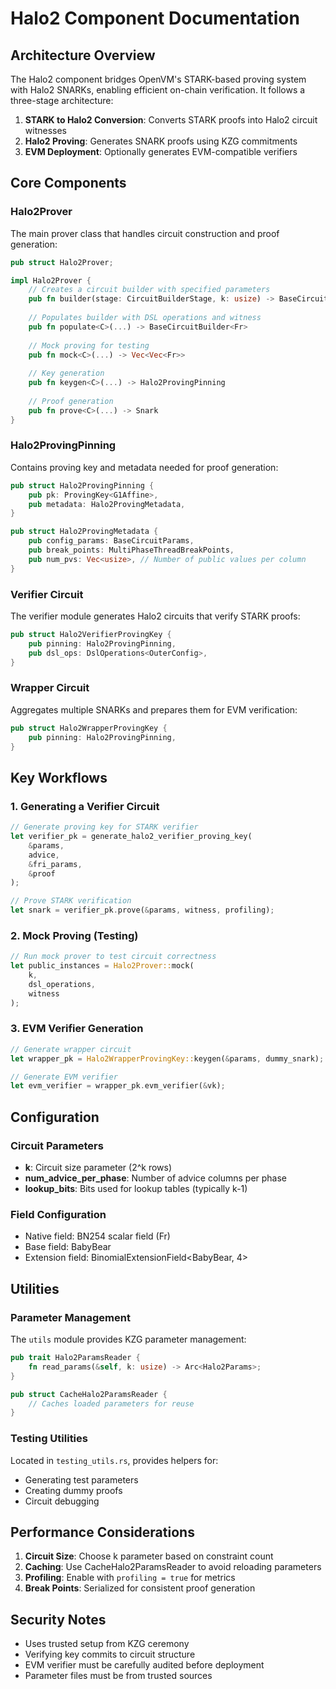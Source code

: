 # Halo2 Component Documentation

## Architecture Overview

The Halo2 component bridges OpenVM's STARK-based proving system with Halo2 SNARKs, enabling efficient on-chain verification. It follows a three-stage architecture:

1. **STARK to Halo2 Conversion**: Converts STARK proofs into Halo2 circuit witnesses
2. **Halo2 Proving**: Generates SNARK proofs using KZG commitments
3. **EVM Deployment**: Optionally generates EVM-compatible verifiers

## Core Components

### Halo2Prover

The main prover class that handles circuit construction and proof generation:

```rust
pub struct Halo2Prover;

impl Halo2Prover {
    // Creates a circuit builder with specified parameters
    pub fn builder(stage: CircuitBuilderStage, k: usize) -> BaseCircuitBuilder<Fr>
    
    // Populates builder with DSL operations and witness
    pub fn populate<C>(...) -> BaseCircuitBuilder<Fr>
    
    // Mock proving for testing
    pub fn mock<C>(...) -> Vec<Vec<Fr>>
    
    // Key generation
    pub fn keygen<C>(...) -> Halo2ProvingPinning
    
    // Proof generation
    pub fn prove<C>(...) -> Snark
}
```

### Halo2ProvingPinning

Contains proving key and metadata needed for proof generation:

```rust
pub struct Halo2ProvingPinning {
    pub pk: ProvingKey<G1Affine>,
    pub metadata: Halo2ProvingMetadata,
}

pub struct Halo2ProvingMetadata {
    pub config_params: BaseCircuitParams,
    pub break_points: MultiPhaseThreadBreakPoints,
    pub num_pvs: Vec<usize>, // Number of public values per column
}
```

### Verifier Circuit

The verifier module generates Halo2 circuits that verify STARK proofs:

```rust
pub struct Halo2VerifierProvingKey {
    pub pinning: Halo2ProvingPinning,
    pub dsl_ops: DslOperations<OuterConfig>,
}
```

### Wrapper Circuit

Aggregates multiple SNARKs and prepares them for EVM verification:

```rust
pub struct Halo2WrapperProvingKey {
    pub pinning: Halo2ProvingPinning,
}
```

## Key Workflows

### 1. Generating a Verifier Circuit

```rust
// Generate proving key for STARK verifier
let verifier_pk = generate_halo2_verifier_proving_key(
    &params,
    advice,
    &fri_params,
    &proof
);

// Prove STARK verification
let snark = verifier_pk.prove(&params, witness, profiling);
```

### 2. Mock Proving (Testing)

```rust
// Run mock prover to test circuit correctness
let public_instances = Halo2Prover::mock(
    k,
    dsl_operations,
    witness
);
```

### 3. EVM Verifier Generation

```rust
// Generate wrapper circuit
let wrapper_pk = Halo2WrapperProvingKey::keygen(&params, dummy_snark);

// Generate EVM verifier
let evm_verifier = wrapper_pk.evm_verifier(&vk);
```

## Configuration

### Circuit Parameters

- **k**: Circuit size parameter (2^k rows)
- **num_advice_per_phase**: Number of advice columns per phase
- **lookup_bits**: Bits used for lookup tables (typically k-1)

### Field Configuration

- Native field: BN254 scalar field (Fr)
- Base field: BabyBear
- Extension field: BinomialExtensionField<BabyBear, 4>

## Utilities

### Parameter Management

The `utils` module provides KZG parameter management:

```rust
pub trait Halo2ParamsReader {
    fn read_params(&self, k: usize) -> Arc<Halo2Params>;
}

pub struct CacheHalo2ParamsReader {
    // Caches loaded parameters for reuse
}
```

### Testing Utilities

Located in `testing_utils.rs`, provides helpers for:
- Generating test parameters
- Creating dummy proofs
- Circuit debugging

## Performance Considerations

1. **Circuit Size**: Choose k parameter based on constraint count
2. **Caching**: Use CacheHalo2ParamsReader to avoid reloading parameters
3. **Profiling**: Enable with `profiling = true` for metrics
4. **Break Points**: Serialized for consistent proof generation

## Security Notes

- Uses trusted setup from KZG ceremony
- Verifying key commits to circuit structure
- EVM verifier must be carefully audited before deployment
- Parameter files must be from trusted sources